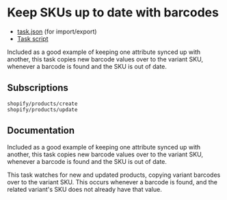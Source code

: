 # Keep SKUs up to date with barcodes

* [task.json](../../tasks/keep-skus-up-to-date-with-barcodes.json) (for import/export)
* [Task script](./script.liquid)

Included as a good example of keeping one attribute synced up with another, this task copies new barcode values over to the variant SKU, whenever a barcode is found and the SKU is out of date.

## Subscriptions

```liquid
shopify/products/create
shopify/products/update
```

## Documentation

Included as a good example of keeping one attribute synced up with another, this task copies new barcode values over to the variant SKU, whenever a barcode is found and the SKU is out of date.

This task watches for new and updated products, copying variant barcodes over to the variant SKU. This occurs whenever a barcode is found, and the related variant's SKU does not already have that value.
